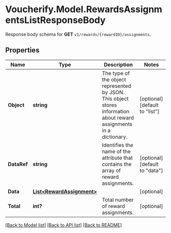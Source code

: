 # Voucherify.Model.RewardsAssignmentsListResponseBody
Response body schema for **GET** `v1/rewards/{rewardID}/assignments`.

## Properties

Name | Type | Description | Notes
------------ | ------------- | ------------- | -------------
**Object** | **string** | The type of the object represented by JSON. This object stores information about reward assignments in a dictionary. | [optional] [default to "list"]
**DataRef** | **string** | Identifies the name of the attribute that contains the array of reward assignments. | [optional] [default to "data"]
**Data** | [**List&lt;RewardAssignment&gt;**](RewardAssignment.md) |  | [optional] 
**Total** | **int?** | Total number of reward assignments. | [optional] 

[[Back to Model list]](../README.md#documentation-for-models) [[Back to API list]](../README.md#documentation-for-api-endpoints) [[Back to README]](../README.md)

